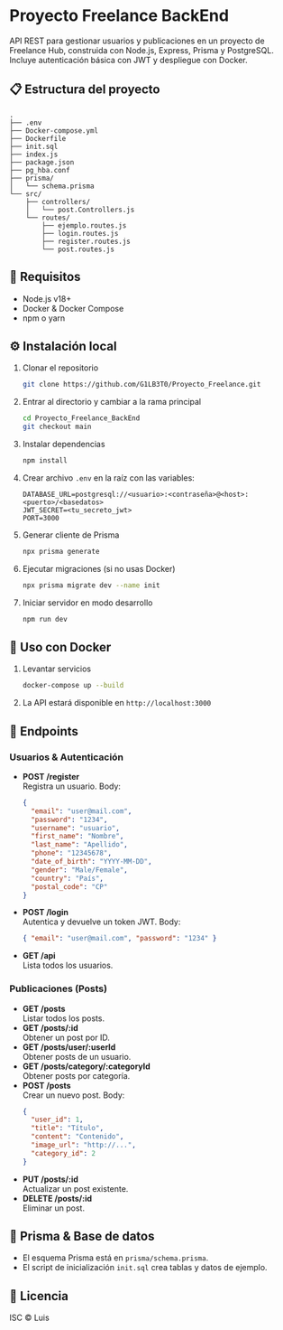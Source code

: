 
# Proyecto Freelance BackEnd

API REST para gestionar usuarios y publicaciones en un proyecto de Freelance Hub, construida con Node.js, Express, Prisma y PostgreSQL. Incluye autenticación básica con JWT y despliegue con Docker.

## 📋 Estructura del proyecto

```
.
├── .env
├── Docker-compose.yml
├── Dockerfile
├── init.sql
├── index.js
├── package.json
├── pg_hba.conf
├── prisma/
│   └── schema.prisma
└── src/
    ├── controllers/
    │   └── post.Controllers.js
    └── routes/
        ├── ejemplo.routes.js
        ├── login.routes.js
        ├── register.routes.js
        └── post.routes.js
```

## 🚀 Requisitos

- Node.js v18+
- Docker & Docker Compose
- npm o yarn

## ⚙️ Instalación local

1. Clonar el repositorio  
   ```bash
   git clone https://github.com/G1LB3T0/Proyecto_Freelance.git
   ```
2. Entrar al directorio y cambiar a la rama principal  
   ```bash
   cd Proyecto_Freelance_BackEnd
   git checkout main
   ```
3. Instalar dependencias  
   ```bash
   npm install
   ```
4. Crear archivo `.env` en la raíz con las variables:
   ```dotenv
   DATABASE_URL=postgresql://<usuario>:<contraseña>@<host>:<puerto>/<basedatos>
   JWT_SECRET=<tu_secreto_jwt>
   PORT=3000
   ```
5. Generar cliente de Prisma  
   ```bash
   npx prisma generate
   ```
6. Ejecutar migraciones (si no usas Docker)  
   ```bash
   npx prisma migrate dev --name init
   ```
7. Iniciar servidor en modo desarrollo  
   ```bash
   npm run dev
   ```

## 🐳 Uso con Docker

1. Levantar servicios  
   ```bash
   docker-compose up --build
   ```
2. La API estará disponible en `http://localhost:3000`

## 📄 Endpoints

### Usuarios & Autenticación

- **POST /register**  
  Registra un usuario. Body:
  ```json
  {
    "email": "user@mail.com",
    "password": "1234",
    "username": "usuario",
    "first_name": "Nombre",
    "last_name": "Apellido",
    "phone": "12345678",
    "date_of_birth": "YYYY-MM-DD",
    "gender": "Male/Female",
    "country": "País",
    "postal_code": "CP"
  }
  ```
- **POST /login**  
  Autentica y devuelve un token JWT. Body:
  ```json
  { "email": "user@mail.com", "password": "1234" }
  ```
- **GET /api**  
  Lista todos los usuarios.

### Publicaciones (Posts)

- **GET /posts**  
  Listar todos los posts.
- **GET /posts/:id**  
  Obtener un post por ID.
- **GET /posts/user/:userId**  
  Obtener posts de un usuario.
- **GET /posts/category/:categoryId**  
  Obtener posts por categoría.
- **POST /posts**  
  Crear un nuevo post. Body:
  ```json
  {
    "user_id": 1,
    "title": "Título",
    "content": "Contenido",
    "image_url": "http://...",
    "category_id": 2
  }
  ```
- **PUT /posts/:id**  
  Actualizar un post existente.
- **DELETE /posts/:id**  
  Eliminar un post.

## 🔧 Prisma & Base de datos

- El esquema Prisma está en `prisma/schema.prisma`.
- El script de inicialización `init.sql` crea tablas y datos de ejemplo.

## 📜 Licencia

ISC © Luis  